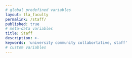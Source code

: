 ```yaml
---
# global predefined variables
layout: tla_faculty
permalink: /staff/
published: true
# meta-data variables
title: Staff
description: >-
keywords: 'university community collabortative, staff'
# custom variables
---
```


